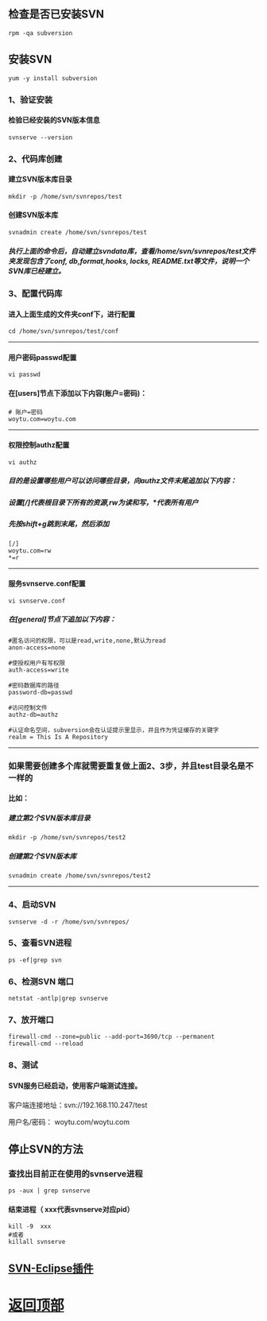 ## 检查是否已安装SVN
```
rpm -qa subversion
```
## 安装SVN
```
yum -y install subversion
```
### 1、验证安装

#### 检验已经安装的SVN版本信息
```
svnserve --version
```
### 2、代码库创建

#### 建立SVN版本库目录
```
mkdir -p /home/svn/svnrepos/test
```
#### 创建SVN版本库
```
svnadmin create /home/svn/svnrepos/test
```
##### 执行上面的命令后，自动建立svndata库，查看/home/svn/svnrepos/test文件夹发现包含了conf, db,format,hooks, locks, README.txt等文件，说明一个SVN库已经建立。


### 3、配置代码库

#### 进入上面生成的文件夹conf下，进行配置
```
cd /home/svn/svnrepos/test/conf
```
---------------------------------------------------
#### 用户密码passwd配置
```
vi passwd
```
#### 在[users]节点下添加以下内容(账户=密码)：
```
# 账户=密码
woytu.com=woytu.com
```
---------------------------------------------------

#### 权限控制authz配置
```
vi authz
```
##### 目的是设置哪些用户可以访问哪些目录，向authz文件末尾追加以下内容：

##### 设置[/]代表根目录下所有的资源,rw为读和写，\*代表所有用户
##### 先按shift+g跳到末尾，然后添加
```
[/]
woytu.com=rw
*=r
```
---------------------------------------------------

#### 服务svnserve.conf配置
```
vi svnserve.conf
```
##### 在[general]节点下追加以下内容：
```
#匿名访问的权限，可以是read,write,none,默认为read
anon-access=none

#使授权用户有写权限
auth-access=write

#密码数据库的路径
password-db=passwd

#访问控制文件
authz-db=authz

#认证命名空间，subversion会在认证提示里显示，并且作为凭证缓存的关键字
realm = This Is A Repository
```
---------------------------------------------------
### 如果需要创建多个库就需要重复做上面2、3步，并且test目录名是不一样的

#### 比如：

##### 建立第2个SVN版本库目录
```
mkdir -p /home/svn/svnrepos/test2
```
##### 创建第2个SVN版本库
```
svnadmin create /home/svn/svnrepos/test2
```
---------------------------------------------------

### 4、启动SVN
```
svnserve -d -r /home/svn/svnrepos/
```

### 5、查看SVN进程
```
ps -ef|grep svn
```

### 6、检测SVN 端口
```
netstat -antlp|grep svnserve
```
### 7、放开端口
```
firewall-cmd --zone=public --add-port=3690/tcp --permanent
firewall-cmd --reload
```
 
### 8、测试
#### SVN服务已经启动，使用客户端测试连接。

客户端连接地址：svn://192.168.110.247/test

用户名/密码： woytu.com/woytu.com



## 停止SVN的方法
### 查找出目前正在使用的svnserve进程
```
ps -aux | grep svnserve
```
#### 结束进程（ xxx代表svnserve对应pid）
```
kill -9  xxx
#或者
killall svnserve
```



## [SVN-Eclipse插件](https://github.com/subclipse/subclipse/wiki)


# [返回顶部](#readme)
